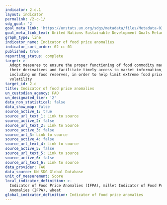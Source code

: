 ```yaml
---
indicator: 2.c.1
layout: indicator
permalink: /2-c-1/
sdg_goal: '2'
goal_meta_link: 'https://unstats.un.org/sdgs/metadata/files/Metadata-02-0C-01.pdf'
goal_meta_link_text: United Nations Sustainable Development Goals Metadata (pdf 232kB)
graph_type: line
indicator_name: Indicator of food price anomalies
indicator_sort_order: 02-cc-01
published: true
reporting_status: complete
target: >-
  Adopt measures to ensure the proper functioning of food commodity markets and
  their derivatives and facilitate timely access to market information,
  including on food reserves, in order to help limit extreme food price
  volatility
target_id: 2.c
title: Indicator of food price anomalies
un_custodian_agency: FAO
un_designated_tier: '2'
data_non_statistical: false
data_show_map: false
source_active_1: true
source_url_text_1: Link to source
source_active_2: false
source_url_text_2: Link to Source
source_active_3: false
source_url_3: Link to source
source_active_4: false
source_url_text_4: Link to source
source_active_5: false
source_url_text_5: Link to source
source_active_6: false
source_url_text_6: Link to source
data_provider: FAO
data_source: UN SDG Global Database
unit_of_measurement: Score
local_indicator_definition: >-
  Indicator of Food Price Anomalies (IFPA), millet Indicator of Food Price
  Anomalies (IFPA), wheat
global_indicator_definition: Indicator of food price anomalies
---
```

